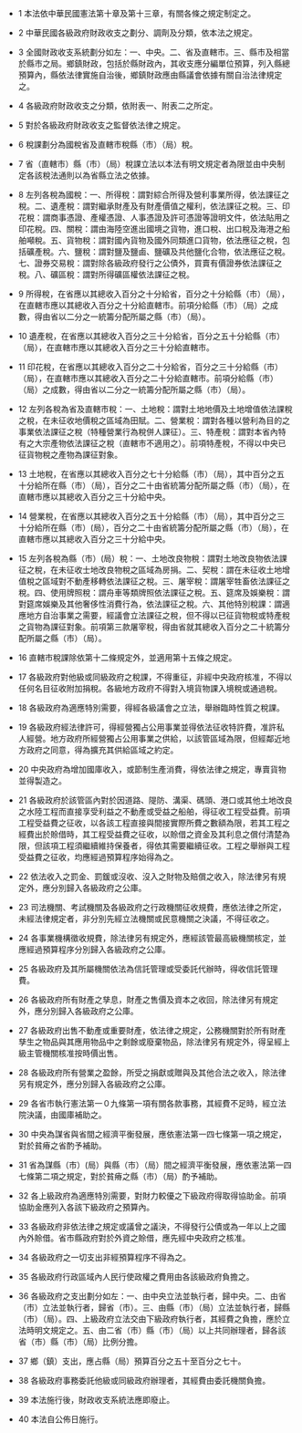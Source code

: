 * 1 本法依中華民國憲法第十章及第十三章，有關各條之規定制定之。

* 2 中華民國各級政府財政收支之劃分、調劑及分類，依本法之規定。

* 3 全國財政收支系統劃分如左：一、中央。二、省及直轄市。三、縣市及相當於縣市之局。鄉鎮財政，包括於縣財政內，其收支應分編單位預算，列入縣總預算內，縣依法律實施自治後，鄉鎮財政應由縣議會依據有關自治法律規定之。

* 4 各級政府財政收支之分類，依附表一、附表二之所定。

* 5 對於各級政府財政收支之監督依法律之規定。

* 6 稅課劃分為國稅省及直轄市稅縣（市）（局）稅。

* 7 省（直轄市）縣（市）（局）稅課立法以本法有明文規定者為限並由中央制定各該稅法通則以為省縣立法之依據。

* 8 左列各稅為國稅：一、所得稅：謂對綜合所得及營利事業所得，依法課征之稅。二、遺產稅：謂對繼承財產及有財產價值之權利，依法課征之稅。三、印花稅：謂商事憑證、產權憑證、人事憑證及許可憑證等證明文件，依法貼用之印花稅。四、關稅：謂由海陸空進出國境之貨物，進口稅、出口稅及海港之船舶噸稅。五、貨物稅：謂對國內貨物及國外同類進口貨物，依法應征之稅，包括礦產稅。六、鹽稅：謂對鹽及鹽鹵、鹽礦及共他鹽化合物，依法應征之稅。七、證券交易稅：謂對除各級政府發行之公債外，買賣有價證券依法課征之稅。八、礦區稅：謂對所得礦區權依法課征之稅。

* 9 所得稅，在省應以其總收入百分之十分給省，百分之十分給縣（市）（局），在直轄市應以其總收入百分之十分給直轄市。前項分給縣（市）（局）之成數，得由省以二分之一統籌分配所屬之縣（市）（局）。

* 10 遺產稅，在省應以其總收入百分之三十分給省，百分之五十分給縣（市）（局），在直轄市應以其總收入百分之三十分給直轄市。

* 11 印花稅，在省應以其總收入百分之二十分給省，百分之三十分給縣（市）（局），在直轄市應以其總收入百分之二十分給直轄市。前項分給縣（市）（局）之成數，得由省以二分之一統籌分配所屬之縣（市）（局）。

* 12 左列各稅為省及直轄市稅：一、土地稅：謂對土地地價及土地增值依法課稅之稅，在未征收地價稅之區域為田賦。二、營業稅：謂對各種以營利為目的之事業依法課征之稅（特種營業行為稅併人課征）。三、特產稅：謂對本省內特有之大宗產物依法課征之稅（直轄市不適用之）。前項特產稅，不得以中央已征貨物稅之產物為課征對象。

* 13 土地稅，在省應以其總收入百分之七十分給縣（市）（局），其中百分之五十分給所在縣（市）（局），百分之二十由省統籌分配所屬之縣（市）（局），在直轄市應以其總收入百分之三十分給中央。

* 14 營業稅，在省應以其總收入百分之五十分給縣（市）（局），其中百分之三十分給所在縣（市）(局），百分之二十由省統籌分配所屬之縣（市）（局），在直轄市應以其總收入百分之三十分給中央。

* 15 左列各稅為縣（市）(局）稅：一、土地改良物稅：謂對土地改良物依法課征之稅，在未征收士地改良物稅之區域為房捐。二、契稅：謂在未征收土地增值稅之區域對不動產移轉依法課征之稅。三、屠宰稅：謂屠宰牲畜依法課征之稅。四、使用牌照稅：謂舟車等類牌照依法課征之稅。五、筵席及娛樂稅：謂對筵席娛樂及其他奢侈性消費行為，依法課征之稅。六、其他特別稅課：謂適應地方自治事業之需要，經議會立法課征之稅，但不得以已征貨物稅或特產稅之貨物為課征對象。前項第三款屠宰稅，得由省就其總收入百分之二十統籌分配所屬之縣（市）（局）。

* 16 直轄市稅課除依第十二條規定外，並適用第十五條之規定。

* 17 各級政府對他級或同級政府之稅課，不得重征，非經中央政府核准，不得以任何名目征收附加捐稅。各級地方政府不得對入境貨物課入境稅或通過稅。

* 18 各級政府為適應特別需要，得經各級議會之立法，舉辦臨時性質之稅課。

* 19 各級政府經法律許可，得經營獨占公用事業並得依法征收特許費，准許私人經營。地方政府所經營獨占公用事業之供給，以該管區域為限，但經鄰近地方政府之同意，得為擴充其供給區域之約定。

* 20 中央政府為增加國庫收入，或節制生產消費，得依法律之規定，專賣貨物並得製造之。

* 21 各級政府於該管區內對於因道路、隄防、溝渠、碼頭、港口或其他土地改良之水陸工程而直接享受利益之不動產或受益之船舶，得征收工程受益費。前項工程受益費之征收，以各該工程直接與間接實際所費之數額為限，若其工程之經費出於賒借時，其工程受益費之征收，以賒借之資金及其利息之償付清楚為限，但該項工程須繼續維持保養者，得依其需要繼續征收。工程之舉辦與工程受益費之征收，均應經過預算程序始得為之。

* 22 依法收入之罰金、罰鍰或沒收、沒入之財物及賠償之收入，除法律另有規定外，應分別歸入各級政府之公庫。

* 23 司法機關、考試機關及各級政府之行政機關征收規費，應依法律之所定，未經法律規定者，非分別先經立法機關或民意機關之決議，不得征收之。

* 24 各事業機構徵收規費，除法律另有規定外，應經該管最高級機關核定，並應經過預算程序分別歸入各級政府之公庫。

* 25 各級政府及其所屬機關依法為信託管理或受委託代辦時，得收信託管理費。

* 26 各級政府所有財產之孳息，財產之售價及資本之收回，除法律另有規定外，應分別歸入各級政府之公庫。

* 27 各級政府出售不動產或重要財產，依法律之規定，公務機關對於所有財產孳生之物品與其應用物品中之剩餘或廢棄物品，除法律另有規定外，得呈經上級主管機關核准按時價出售。

* 28 各級政府所有營業之盈餘，所受之捐獻或贈與及其他合法之收入，除法律另有規定外，應分別歸入各級政府之公庫。

* 29 各省市執行憲法第一０九條第一項有關各款事務，其經費不足時，經立法院決議，由國庫補助之。

* 30 中央為謀省與省間之經濟平衡發展，應依憲法第一四七條第一項之規定，對於貧瘠之省酌予補助。

* 31 省為謀縣（市）(局）與縣（市）（局）間之經濟平衡發展，應依憲法第一四七條第二項之規定，對於貧瘠之縣（市）（局）酌予補助。

* 32 各上級政府為適應特別需要，對財力較優之下級政府得取得協助金。前項協助金應列入各該下級政府之預算內。

* 33 各級政府非依法律之規定或議曾之議決，不得發行公債或為一年以上之國內外賒借。省市縣政府對於外資之賒借，應先經中央政府之核准。

* 34 各級政府之一切支出非經預算程序不得為之。

* 35 各級政府行政區域內人民行使政權之費用由各該級政府負擔之。

* 36 各級政府之支出劃分如左：一、由中央立法並執行者，歸中央。二、由省（市）立法並執行者，歸省（市）。三、由縣（市）（局）立法並執行者，歸縣（市）（局）。四、上級政府立法交由下級政府執行者，其經費之負擔，應於立法時明文規定之。五、由二省（市）縣（市）（局）以上共同辦理者，歸各該省（市）縣（市）（局）比例分擔。

* 37 鄉（鎮）支出，應占縣（局）預算百分之五十至百分之七十。

* 38 各級政府事務委託他級或同級政府辦理者，其經費由委託機關負擔。

* 39 本法施行後，財政收支系統法應即廢止。

* 40 本法自公佈日施行。

